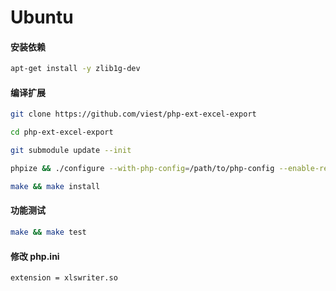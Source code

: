 # Ubuntu

#### 安装依赖

```bash
apt-get install -y zlib1g-dev
```

#### 编译扩展

```bash
git clone https://github.com/viest/php-ext-excel-export

cd php-ext-excel-export

git submodule update --init

phpize && ./configure --with-php-config=/path/to/php-config --enable-reader

make && make install
```

#### 功能测试

```bash
make && make test
```

#### 修改 php.ini

```text
extension = xlswriter.so
```

